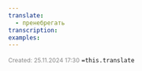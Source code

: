 ```yaml
---
translate:
  - пренебрегать
transcription: 
examples:
---
```

<span style="font-size:12px; color:#888888;">Created: 25.11.2024 17:30</span>
 `=this.translate`